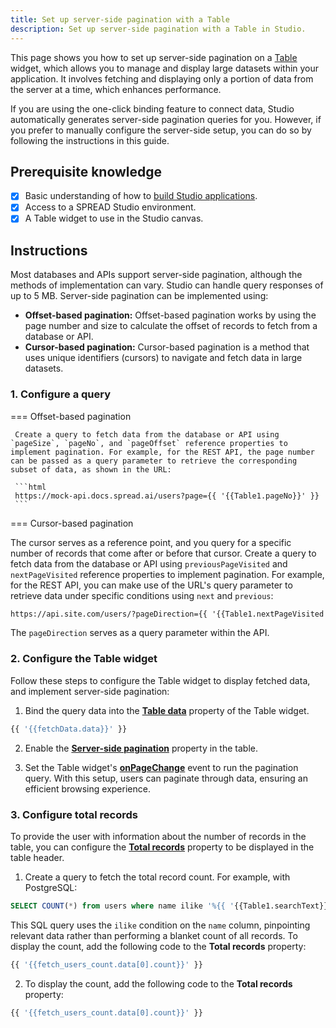 ```yaml
---
title: Set up server-side pagination with a Table
description: Set up server-side pagination with a Table in Studio.
---
```


<!--
README

For guidance on how to write documenation, see https://dev.stage.spread.ai/docs/contributor/guide.html. Contact Documentation when this document is ready for review.
-->

This page shows you how to set up server-side pagination on a [Table](../reference/widgets/table.md) widget, which allows you to manage and display large datasets within your application. It involves fetching and displaying only a portion of data from the server at a time, which enhances performance.

If you are using the one-click binding feature to connect data, Studio automatically generates server-side pagination queries for you. However, if you prefer to manually configure the server-side setup, you can do so by following the instructions in this guide.

## Prerequisite knowledge

- [x] Basic understanding of how to [build Studio applications](../creating-studio-applications.md).
- [x] Access to a SPREAD Studio environment.
- [x] A Table widget to use in the Studio canvas.

## Instructions

Most databases and APIs support server-side pagination, although the methods of implementation can vary. Studio can handle query responses of up to 5 MB. Server-side pagination can be implemented using:

- **Offset-based pagination:** Offset-based pagination works by using the page number and size to calculate the offset of records to fetch from a database or API.
- **Cursor-based pagination:** Cursor-based pagination is a method that uses unique identifiers (cursors) to navigate and fetch data in large datasets.

### 1. Configure a query

=== Offset-based pagination
    
     Create a query to fetch data from the database or API using `pageSize`, `pageNo`, and `pageOffset` reference properties to implement pagination. For example, for the REST API, the page number can be passed as a query parameter to retrieve the corresponding subset of data, as shown in the URL:

     ```html
     https://mock-api.docs.spread.ai/users?page={{ '{{Table1.pageNo}}' }}
     ```

=== Cursor-based pagination

The cursor serves as a reference point, and you query for a specific number of records that come after or before that cursor. Create a query to fetch data from the database or API using `previousPageVisited` and `nextPageVisited` reference properties to implement pagination. For example, for the REST API, you can make use of the URL's query parameter to retrieve data under specific conditions using `next` and `previous`:

```html
https://api.site.com/users/?pageDirection={{ '{{Table1.nextPageVisited ? "next" : Table1.previousPageVisited? "previous":"default"}}' }} 
```

The `pageDirection` serves as a query parameter within the API.


### 2. Configure the Table widget

Follow these steps to configure the Table widget to display fetched data, and implement server-side pagination:

1. Bind the query data into the [**Table data**](../reference/widgets/table#table-data-arrayobject) property of the Table widget.

```js
{{ '{{fetchData.data}}' }}
```

2. Enable the [**Server-side pagination**](../reference/widgets/table#server-side-pagination-boolean) property in the table.

3. Set the Table widget's [**onPageChange**](../reference/widgets/table#onpagechange) event to run the pagination query. With this setup, users can paginate through data, ensuring an efficient browsing experience.

### 3. Configure total records

To provide the user with information about the number of records in the table, you can configure the [**Total records**](../reference/widgets/table#total-records-number) property to be displayed in the table header.

1. Create a query to fetch the total record count. For example, with PostgreSQL:

```sql
SELECT COUNT(*) from users where name ilike '%{{ '{{Table1.searchText}}' }}%';
```

This SQL query uses the `ilike` condition on the `name` column, pinpointing relevant data rather than performing a blanket count of all records. To display the count, add the following code to the **Total records** property:

```js
{{ '{{fetch_users_count.data[0].count}}' }}
```

2. To display the count, add the following code to the **Total records** property:

```js
{{ '{{fetch_users_count.data[0].count}}' }}
```
